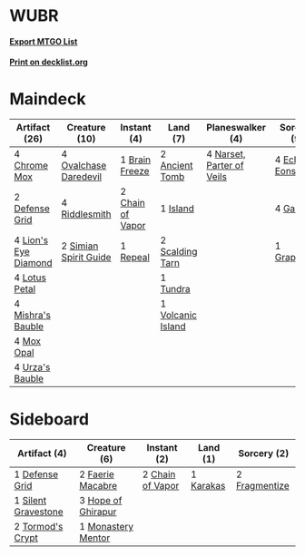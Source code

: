 # WUBR

#### [Export MTGO List](../collection/WUBR/WUBR.txt)
#### [Print on decklist.org](http://decklist.org/?deckmain=2%09Ancient%20Tomb%0A1%09Brain%20Freeze%0A2%09Chain%20of%20Vapor%0A4%09Chrome%20Mox%0A2%09Defense%20Grid%0A4%09Echo%20of%20Eons%0A4%09Gamble%0A1%09Grapeshot%0A1%09Island%0A4%09Lion's%20Eye%20Diamond%0A4%09Lotus%20Petal%0A4%09Mishra's%20Bauble%0A4%09Mox%20Opal%0A4%09Narset,%20Parter%20of%20Veils%0A4%09Ovalchase%20Daredevil%0A1%09Repeal%0A4%09Riddlesmith%0A2%09Scalding%20Tarn%0A2%09Simian%20Spirit%20Guide%0A1%09Tundra%0A4%09Urza's%20Bauble%0A1%09Volcanic%20Island&deckside=2%09Chain%20of%20Vapor%0A1%09Defense%20Grid%0A2%09Faerie%20Macabre%0A2%09Fragmentize%0A3%09Hope%20of%20Ghirapur%0A1%09Karakas%0A1%09Monastery%20Mentor%0A1%09Silent%20Gravestone%0A2%09Tormod's%20Crypt)
# Maindeck

|                                        Artifact (26)                                        |                                         Creature (10)                                          |                                        Instant (4)                                        |                                         Land (7)                                         |                                          Planeswalker (4)                                          |                                       Sorcery (9)                                       |
|---------------------------------------------------------------------------------------------|------------------------------------------------------------------------------------------------|-------------------------------------------------------------------------------------------|------------------------------------------------------------------------------------------|----------------------------------------------------------------------------------------------------|-----------------------------------------------------------------------------------------|
|4 [Chrome Mox](http://gatherer.wizards.com/Pages/Card/Details.aspx?multiverseid=413761)      |4 [Ovalchase Daredevil](http://gatherer.wizards.com/Pages/Card/Details.aspx?multiverseid=417670)|1 [Brain Freeze](http://gatherer.wizards.com/Pages/Card/Details.aspx?multiverseid=47599)   |2 [Ancient Tomb](http://gatherer.wizards.com/Pages/Card/Details.aspx?multiverseid=409567) |4 [Narset, Parter of Veils](http://gatherer.wizards.com/Pages/Card/Details.aspx?multiverseid=460988)|4 [Echo of Eons](http://gatherer.wizards.com/Pages/Card/Details.aspx?multiverseid=463995)|
|2 [Defense Grid](http://gatherer.wizards.com/Pages/Card/Details.aspx?multiverseid=45481)     |4 [Riddlesmith](http://gatherer.wizards.com/Pages/Card/Details.aspx?multiverseid=442775)        |2 [Chain of Vapor](http://gatherer.wizards.com/Pages/Card/Details.aspx?multiverseid=420701)|1 [Island](http://gatherer.wizards.com/Pages/Card/Details.aspx?multiverseid=439857)       |                                                                                                    |4 [Gamble](http://gatherer.wizards.com/Pages/Card/Details.aspx?multiverseid=413674)      |
|4 [Lion's Eye Diamond](http://gatherer.wizards.com/Pages/Card/Details.aspx?multiverseid=3255)|2 [Simian Spirit Guide](http://gatherer.wizards.com/Pages/Card/Details.aspx?multiverseid=442137)|1 [Repeal](http://gatherer.wizards.com/Pages/Card/Details.aspx?multiverseid=405357)        |2 [Scalding Tarn](http://gatherer.wizards.com/Pages/Card/Details.aspx?multiverseid=405107)|                                                                                                    |1 [Grapeshot](http://gatherer.wizards.com/Pages/Card/Details.aspx?multiverseid=426588)   |
|4 [Lotus Petal](http://gatherer.wizards.com/Pages/Card/Details.aspx?multiverseid=420602)     |                                                                                                |                                                                                           |1 [Tundra](http://gatherer.wizards.com/Pages/Card/Details.aspx?multiverseid=885)          |                                                                                                    |                                                                                         |
|4 [Mishra's Bauble](http://gatherer.wizards.com/Pages/Card/Details.aspx?multiverseid=122122) |                                                                                                |                                                                                           |1 [Volcanic Island](http://gatherer.wizards.com/Pages/Card/Details.aspx?multiverseid=887) |                                                                                                    |                                                                                         |
|4 [Mox Opal](http://gatherer.wizards.com/Pages/Card/Details.aspx?multiverseid=397719)        |                                                                                                |                                                                                           |                                                                                          |                                                                                                    |                                                                                         |
|4 [Urza's Bauble](http://gatherer.wizards.com/Pages/Card/Details.aspx?multiverseid=3818)     |                                                                                                |                                                                                           |                                                                                          |                                                                                                    |                                                                                         |


# Sideboard

|                                         Artifact (4)                                         |                                        Creature (6)                                         |                                        Instant (2)                                        |                                      Land (1)                                      |                                      Sorcery (2)                                       |
|----------------------------------------------------------------------------------------------|---------------------------------------------------------------------------------------------|-------------------------------------------------------------------------------------------|------------------------------------------------------------------------------------|----------------------------------------------------------------------------------------|
|1 [Defense Grid](http://gatherer.wizards.com/Pages/Card/Details.aspx?multiverseid=45481)      |2 [Faerie Macabre](http://gatherer.wizards.com/Pages/Card/Details.aspx?multiverseid=201822)  |2 [Chain of Vapor](http://gatherer.wizards.com/Pages/Card/Details.aspx?multiverseid=420701)|1 [Karakas](http://gatherer.wizards.com/Pages/Card/Details.aspx?multiverseid=413782)|2 [Fragmentize](http://gatherer.wizards.com/Pages/Card/Details.aspx?multiverseid=417587)|
|1 [Silent Gravestone](http://gatherer.wizards.com/Pages/Card/Details.aspx?multiverseid=439846)|3 [Hope of Ghirapur](http://gatherer.wizards.com/Pages/Card/Details.aspx?multiverseid=423821)|                                                                                           |                                                                                    |                                                                                        |
|2 [Tormod's Crypt](http://gatherer.wizards.com/Pages/Card/Details.aspx?multiverseid=389723)   |1 [Monastery Mentor](http://gatherer.wizards.com/Pages/Card/Details.aspx?multiverseid=391883)|                                                                                           |                                                                                    |                                                                                        |

